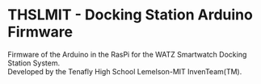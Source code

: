 THSLMIT - Docking Station Arduino Firmware
=================

Firmware of the Arduino in the RasPi for the WATZ Smartwatch Docking Station System.<br>
Developed by the Tenafly High School Lemelson-MIT InvenTeam(TM).
